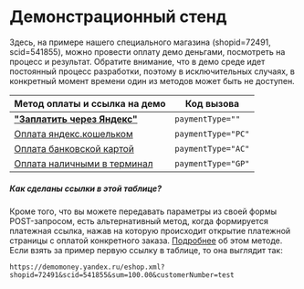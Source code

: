 Демонстрационный стенд
======================

Здесь, на примере нашего специального магазина (shopid=72491, scid=541855), можно провести оплату демо деньгами, посмотреть на процесс и результат. Обратите внимание, что в демо среде идет постоянный процесс разработки, поэтому в исключительных случаях, в конкретный момент времени один из методов может быть не доступен.

| Метод оплаты и ссылка на демо                         | Код вызова         |
| ----------------------------------------------------- | ------------------ |
| **["Заплатить через Яндекс"](https://goo.gl/QBgppN)** | `paymentType=""`   |
| [Оплата яндекс.кошельком](https://goo.gl/Gc20LK)      | `paymentType="PC"` |
| [Оплата банковской картой](https://goo.gl/ZblF7F)     | `paymentType="AC"` |
| [Оплата наличными в терминал](https://goo.gl/ZYiuaN)  | `paymentType="GP"` |

##### Как сделаны ссылки в этой таблице?
Кроме того, что вы можете передавать параметры из своей формы POST-запросом, есть альтернативный метод, когда формируется платежная ссылка, нажав на которую происходит открытие платежной страницы с оплатой конкретного заказа. [Подробнее](https://tech.yandex.ru/money/doc/payment-solution/payment-process/payments-qr-docpage/) об этом методе. Если взять за пример первую ссылку в таблице, то она выглядит так:
```
https://demomoney.yandex.ru/eshop.xml?shopid=72491&scid=541855&sum=100.00&customerNumber=test
```
